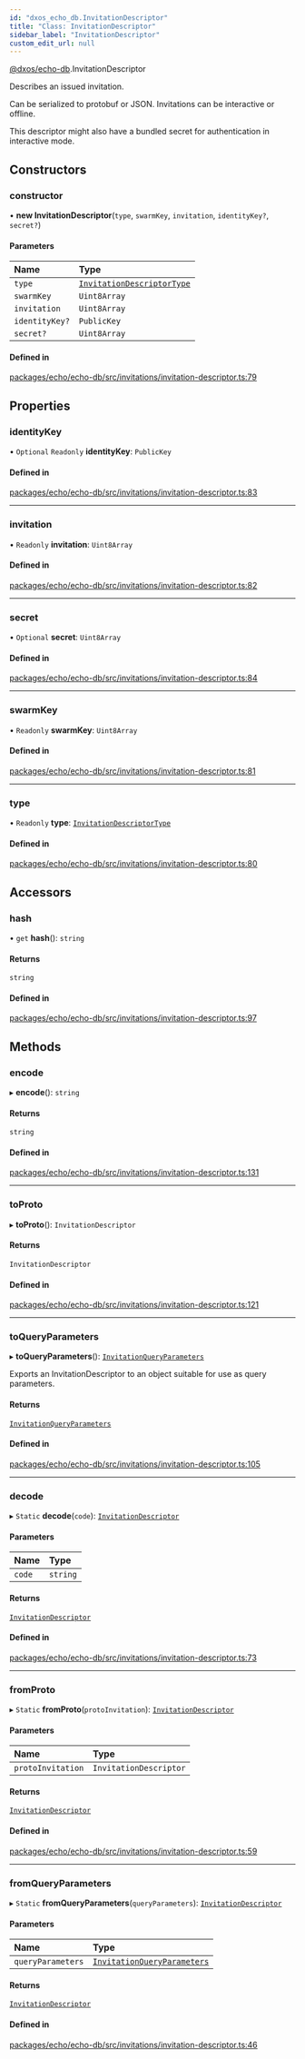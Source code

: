 ```yaml
---
id: "dxos_echo_db.InvitationDescriptor"
title: "Class: InvitationDescriptor"
sidebar_label: "InvitationDescriptor"
custom_edit_url: null
---
```


[@dxos/echo-db](../modules/dxos_echo_db.md).InvitationDescriptor

Describes an issued invitation.

Can be serialized to protobuf or JSON.
Invitations can be interactive or offline.

This descriptor might also have a bundled secret for authentication in interactive mode.

## Constructors

### constructor

• **new InvitationDescriptor**(`type`, `swarmKey`, `invitation`, `identityKey?`, `secret?`)

#### Parameters

| Name | Type |
| :------ | :------ |
| `type` | [`InvitationDescriptorType`](../enums/dxos_echo_db.InvitationDescriptorType.md) |
| `swarmKey` | `Uint8Array` |
| `invitation` | `Uint8Array` |
| `identityKey?` | `PublicKey` |
| `secret?` | `Uint8Array` |

#### Defined in

[packages/echo/echo-db/src/invitations/invitation-descriptor.ts:79](https://github.com/dxos/protocols/blob/6f4c34af3/packages/echo/echo-db/src/invitations/invitation-descriptor.ts#L79)

## Properties

### identityKey

• `Optional` `Readonly` **identityKey**: `PublicKey`

#### Defined in

[packages/echo/echo-db/src/invitations/invitation-descriptor.ts:83](https://github.com/dxos/protocols/blob/6f4c34af3/packages/echo/echo-db/src/invitations/invitation-descriptor.ts#L83)

___

### invitation

• `Readonly` **invitation**: `Uint8Array`

#### Defined in

[packages/echo/echo-db/src/invitations/invitation-descriptor.ts:82](https://github.com/dxos/protocols/blob/6f4c34af3/packages/echo/echo-db/src/invitations/invitation-descriptor.ts#L82)

___

### secret

• `Optional` **secret**: `Uint8Array`

#### Defined in

[packages/echo/echo-db/src/invitations/invitation-descriptor.ts:84](https://github.com/dxos/protocols/blob/6f4c34af3/packages/echo/echo-db/src/invitations/invitation-descriptor.ts#L84)

___

### swarmKey

• `Readonly` **swarmKey**: `Uint8Array`

#### Defined in

[packages/echo/echo-db/src/invitations/invitation-descriptor.ts:81](https://github.com/dxos/protocols/blob/6f4c34af3/packages/echo/echo-db/src/invitations/invitation-descriptor.ts#L81)

___

### type

• `Readonly` **type**: [`InvitationDescriptorType`](../enums/dxos_echo_db.InvitationDescriptorType.md)

#### Defined in

[packages/echo/echo-db/src/invitations/invitation-descriptor.ts:80](https://github.com/dxos/protocols/blob/6f4c34af3/packages/echo/echo-db/src/invitations/invitation-descriptor.ts#L80)

## Accessors

### hash

• `get` **hash**(): `string`

#### Returns

`string`

#### Defined in

[packages/echo/echo-db/src/invitations/invitation-descriptor.ts:97](https://github.com/dxos/protocols/blob/6f4c34af3/packages/echo/echo-db/src/invitations/invitation-descriptor.ts#L97)

## Methods

### encode

▸ **encode**(): `string`

#### Returns

`string`

#### Defined in

[packages/echo/echo-db/src/invitations/invitation-descriptor.ts:131](https://github.com/dxos/protocols/blob/6f4c34af3/packages/echo/echo-db/src/invitations/invitation-descriptor.ts#L131)

___

### toProto

▸ **toProto**(): `InvitationDescriptor`

#### Returns

`InvitationDescriptor`

#### Defined in

[packages/echo/echo-db/src/invitations/invitation-descriptor.ts:121](https://github.com/dxos/protocols/blob/6f4c34af3/packages/echo/echo-db/src/invitations/invitation-descriptor.ts#L121)

___

### toQueryParameters

▸ **toQueryParameters**(): [`InvitationQueryParameters`](../interfaces/dxos_echo_db.InvitationQueryParameters.md)

Exports an InvitationDescriptor to an object suitable for use as query parameters.

#### Returns

[`InvitationQueryParameters`](../interfaces/dxos_echo_db.InvitationQueryParameters.md)

#### Defined in

[packages/echo/echo-db/src/invitations/invitation-descriptor.ts:105](https://github.com/dxos/protocols/blob/6f4c34af3/packages/echo/echo-db/src/invitations/invitation-descriptor.ts#L105)

___

### decode

▸ `Static` **decode**(`code`): [`InvitationDescriptor`](dxos_echo_db.InvitationDescriptor.md)

#### Parameters

| Name | Type |
| :------ | :------ |
| `code` | `string` |

#### Returns

[`InvitationDescriptor`](dxos_echo_db.InvitationDescriptor.md)

#### Defined in

[packages/echo/echo-db/src/invitations/invitation-descriptor.ts:73](https://github.com/dxos/protocols/blob/6f4c34af3/packages/echo/echo-db/src/invitations/invitation-descriptor.ts#L73)

___

### fromProto

▸ `Static` **fromProto**(`protoInvitation`): [`InvitationDescriptor`](dxos_echo_db.InvitationDescriptor.md)

#### Parameters

| Name | Type |
| :------ | :------ |
| `protoInvitation` | `InvitationDescriptor` |

#### Returns

[`InvitationDescriptor`](dxos_echo_db.InvitationDescriptor.md)

#### Defined in

[packages/echo/echo-db/src/invitations/invitation-descriptor.ts:59](https://github.com/dxos/protocols/blob/6f4c34af3/packages/echo/echo-db/src/invitations/invitation-descriptor.ts#L59)

___

### fromQueryParameters

▸ `Static` **fromQueryParameters**(`queryParameters`): [`InvitationDescriptor`](dxos_echo_db.InvitationDescriptor.md)

#### Parameters

| Name | Type |
| :------ | :------ |
| `queryParameters` | [`InvitationQueryParameters`](../interfaces/dxos_echo_db.InvitationQueryParameters.md) |

#### Returns

[`InvitationDescriptor`](dxos_echo_db.InvitationDescriptor.md)

#### Defined in

[packages/echo/echo-db/src/invitations/invitation-descriptor.ts:46](https://github.com/dxos/protocols/blob/6f4c34af3/packages/echo/echo-db/src/invitations/invitation-descriptor.ts#L46)
